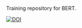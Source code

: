 Training repository for BERT.

[![DOI](https://zenodo.org/badge/455404376.svg)](https://zenodo.org/badge/latestdoi/455404376)
